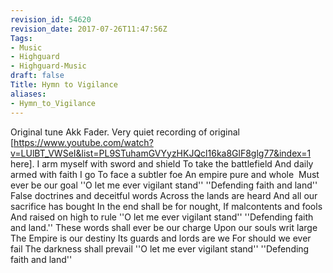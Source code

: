```yaml
---
revision_id: 54620
revision_date: 2017-07-26T11:47:56Z
Tags:
- Music
- Highguard
- Highguard-Music
draft: false
Title: Hymn to Vigilance
aliases:
- Hymn_to_Vigilance
---
```

Original tune Akk Fader. Very quiet recording of original [https://www.youtube.com/watch?v=LUlBT_VWSeI&list=PL9STuhamGVYyzHKJQcl16ka8GlF8glg77&index=1 here].
I arm myself with sword and shield
To take the battlefield
And daily armed with faith I go
To face a subtler foe
An empire pure and whole 
Must ever be our goal
''O let me ever vigilant stand''
''Defending faith and land''
False doctrines and deceitful words
Across the lands are heard
And all our sacrifice has bought
In the end shall be for nought,
If malcontents and fools
And raised on high to rule
''O let me ever vigilant stand''
''Defending faith and land.''
These words shall ever be our charge
Upon our souls writ large
The Empire is our destiny
Its guards and lords are we
For should we ever fail
The darkness shall prevail
''O let me ever vigilant stand''
''Defending faith and land''